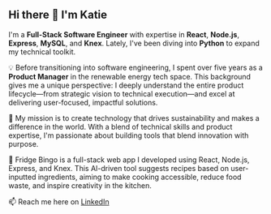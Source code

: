 ## Hi there 👋 I'm Katie

I'm a **Full-Stack Software Engineer** with expertise in **React**, **Node.js**, **Express**, **MySQL**, and **Knex**. Lately, I've been diving into **Python** to expand my technical toolkit.

💡 Before transitioning into software engineering, I spent over five years as a **Product Manager** in the renewable energy tech space. This background gives me a unique perspective: I deeply understand the entire product lifecycle—from strategic vision to technical execution—and excel at delivering user-focused, impactful solutions.

🌱 My mission is to create technology that drives sustainability and makes a difference in the world. With a blend of technical skills and product expertise, I'm passionate about building tools that blend innovation with purpose.

🍲 Fridge Bingo is a full-stack web app I developed using React, Node.js, Express, and Knex. This AI-driven tool suggests recipes based on user-inputted ingredients, aiming to make cooking accessible, reduce food waste, and inspire creativity in the kitchen.

📫 Reach me here on [LinkedIn](https://www.linkedin.com/in/katie-s-glennon/)



<!--
**katieglennon/katieglennon** is a ✨ _special_ ✨ repository because its `README.md` (this file) appears on your GitHub profile.

Here are some ideas to get you started:

- 🔭 I’m currently working on ...
- 🌱 I’m currently learning ...
- 👯 I’m looking to collaborate on ...
- 🤔 I’m looking for help with ...
- 💬 Ask me about ...
- 📫 How to reach me: ...
- 😄 Pronouns: ...
- ⚡ Fun fact: ...
-->
